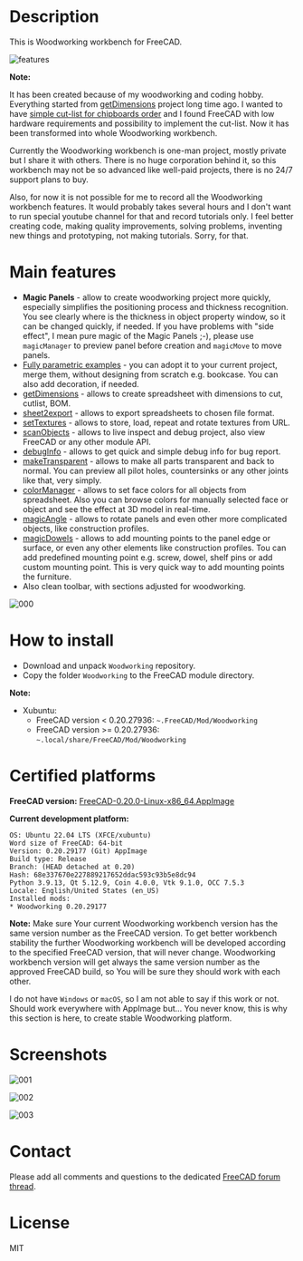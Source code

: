 # Description

This is Woodworking workbench for FreeCAD. 

![features](https://raw.githubusercontent.com/dprojects/Woodworking/master/Screenshots/features.gif)

**Note:**

It has been created because of my woodworking and coding hobby. Everything started from [getDimensions](https://github.com/dprojects/getDimensions/commits/master) project long time ago. I wanted to have [simple cut-list for chipboards order](https://github.com/dprojects/getDimensions/commit/a6f0a2221e90f717be95bd0dc1cc9f1ede95a329) and I found FreeCAD with low hardware requirements and possibility to implement the cut-list. Now it has been transformed into whole Woodworking workbench.

Currently the Woodworking workbench is one-man project, mostly private but I share it with others. There is no huge corporation behind it, so this workbench may not be so advanced like well-paid projects, there is no 24/7 support plans to buy. 

Also, for now it is not possible for me to record all the Woodworking workbench features. It would probably takes several hours and I don't want to run special youtube channel for that and record tutorials only. I feel better creating code, making quality improvements, solving problems, inventing new things and prototyping, not making tutorials. 
Sorry, for that.

# Main features

* **Magic Panels** - allow to create woodworking project more quickly, especially simplifies the positioning process and thickness recognition. You see clearly where is the thickness in object property window, so it can be changed quickly, if needed. If you have problems with "side effect", I mean pure magic of the Magic Panels ;-), please use `magicManager` to preview panel before creation and `magicMove` to move panels.
* [Fully parametric examples](https://github.com/dprojects/Woodworking/tree/master/Examples) - you can adopt it to your current project, merge them, without designing from scratch e.g. bookcase. You can also add decoration, if needed.
* [getDimensions](https://github.com/dprojects/getDimensions) - allows to create spreadsheet with dimensions to cut, cutlist, BOM.
* [sheet2export](https://github.com/dprojects/sheet2export) - allows to export spreadsheets to chosen file format.
* [setTextures](https://github.com/dprojects/setTextures) - allows to store, load, repeat and rotate textures from URL.
* [scanObjects](https://github.com/dprojects/scanObjects) - allows to live inspect and debug project, also view FreeCAD or any other module API.
* [debugInfo](https://github.com/dprojects/Woodworking/blob/master/Tools/debugInfo.py) - allows to get quick and simple debug info for bug report.
* [makeTransparent](https://github.com/dprojects/Woodworking/blob/master/Tools/makeTransparent.py) - allows to make all parts transparent and back to normal. You can preview all pilot holes, countersinks or any other joints like that, very simply.
* [colorManager](https://github.com/dprojects/Woodworking/blob/master/Tools/colorManager.py) - allows to set face colors for all objects from spreadsheet. Also you can browse colors for manually selected face or object and see the effect at 3D model in real-time.
* [magicAngle](https://github.com/dprojects/Woodworking/blob/master/Tools/magicAngle.py) - allows to rotate panels and even other more complicated objects, like construction profiles.
* [magicDowels](https://github.com/dprojects/Woodworking/blob/master/Tools/MagicPanels/magicDowels.py) - allows to add mounting points to the panel edge or surface, or even any other elements like construction profiles. Tou can add predefined mounting point e.g. screw, dowel, shelf pins or add custom mounting point. This is very quick way to add mounting points the furniture.
* Also clean toolbar, with sections adjusted for woodworking.

![000](https://raw.githubusercontent.com/dprojects/Woodworking/master/Screenshots/000.png)

# How to install

* Download and unpack `Woodworking` repository.
* Copy the folder `Woodworking` to the FreeCAD module directory.

**Note:** 

* Xubuntu:
	* FreeCAD version < 0.20.27936: `~.FreeCAD/Mod/Woodworking`
	* FreeCAD version >= 0.20.27936: `~.local/share/FreeCAD/Mod/Woodworking`

# Certified platforms

**FreeCAD version:** [FreeCAD-0.20.0-Linux-x86_64.AppImage](https://github.com/FreeCAD/FreeCAD/releases/download/0.20/FreeCAD-0.20.0-Linux-x86_64.AppImage)

**Current development platform:**

	OS: Ubuntu 22.04 LTS (XFCE/xubuntu)
	Word size of FreeCAD: 64-bit
	Version: 0.20.29177 (Git) AppImage
	Build type: Release
	Branch: (HEAD detached at 0.20)
	Hash: 68e337670e227889217652ddac593c93b5e8dc94
	Python 3.9.13, Qt 5.12.9, Coin 4.0.0, Vtk 9.1.0, OCC 7.5.3
	Locale: English/United States (en_US)
	Installed mods: 
	* Woodworking 0.20.29177

**Note:** Make sure Your current Woodworking workbench version has the same version number as the FreeCAD version. To get better workbench stability the further Woodworking workbench will be developed according to the specified FreeCAD version, that will never change. Woodworking workbench version will get always the same version number as the approved FreeCAD build, so You will be sure they should work with each other.

I do not have `Windows` or `macOS`, so I am not able to say if this work or not. Should work everywhere with AppImage but... You never know, this is why this section is here, to create stable Woodworking platform.

# Screenshots

![001](https://raw.githubusercontent.com/dprojects/Woodworking/master/Screenshots/001.png)

![002](https://raw.githubusercontent.com/dprojects/Woodworking/master/Screenshots/002.png)

![003](https://raw.githubusercontent.com/dprojects/Woodworking/master/Screenshots/003.png)

# Contact

Please add all comments and questions to the dedicated [FreeCAD forum thread](https://forum.freecadweb.org/viewtopic.php?f=3&t=8247).

# License

MIT
